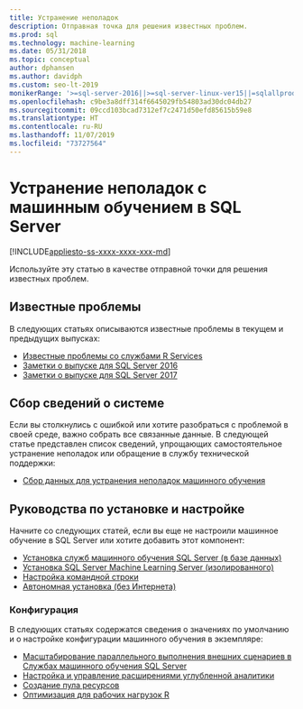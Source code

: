 ```yaml
---
title: Устранение неполадок
description: Отправная точка для решения известных проблем.
ms.prod: sql
ms.technology: machine-learning
ms.date: 05/31/2018
ms.topic: conceptual
author: dphansen
ms.author: davidph
ms.custom: seo-lt-2019
monikerRange: '>=sql-server-2016||>=sql-server-linux-ver15||=sqlallproducts-allversions'
ms.openlocfilehash: c9be3a8dff314f6645029fb54803ad30dc04db27
ms.sourcegitcommit: 09ccd103bcad7312ef7c2471d50efd85615b59e8
ms.translationtype: HT
ms.contentlocale: ru-RU
ms.lasthandoff: 11/07/2019
ms.locfileid: "73727564"
---
```

# <a name="troubleshoot-machine-learning-in-sql-server"></a>Устранение неполадок с машинным обучением в SQL Server
[!INCLUDE[appliesto-ss-xxxx-xxxx-xxx-md](../includes/appliesto-ss-xxxx-xxxx-xxx-md.md)]

Используйте эту статью в качестве отправной точки для решения известных проблем.

## <a name="known-issues"></a>Известные проблемы

В следующих статьях описываются известные проблемы в текущем и предыдущих выпусках:

+ [Известные проблемы со службами R Services](../advanced-analytics/known-issues-for-sql-server-machine-learning-services.md)
+ [Заметки о выпуске для SQL Server 2016](../sql-server/sql-server-2016-release-notes.md)
+ [Заметки о выпуске для SQL Server 2017](../sql-server/sql-server-2017-release-notes.md)

## <a name="how-to-gather-system-information"></a>Сбор сведений о системе

Если вы столкнулись с ошибкой или хотите разобраться с проблемой в своей среде, важно собрать все связанные данные. В следующей статье представлен список сведений, упрощающих самостоятельное устранение неполадок или обращение в службу технической поддержки:

+ [Сбор данных для устранения неполадок машинного обучения](data-collection-ml-troubleshooting-process.md)

## <a name="setup-and-configuration-guides"></a>Руководства по установке и настройке

Начните со следующих статей, если вы еще не настроили машинное обучение в SQL Server или хотите добавить этот компонент:

+ [Установка служб машинного обучения SQL Server (в базе данных)](install/sql-machine-learning-services-windows-install.md)
+ [Установка SQL Server Machine Learning Server (изолированного)](install/sql-machine-learning-standalone-windows-install.md)
+ [Настройка командной строки](install/sql-ml-component-commandline-install.md)
+ [Автономная установка (без Интернета)](install/sql-ml-component-install-without-internet-access.md)

### <a name="configuration"></a>Конфигурация

В следующих статьях содержатся сведения о значениях по умолчанию и о настройке конфигурации машинного обучения в экземпляре:

+ [Масштабирование параллельного выполнения внешних сценариев в Службах машинного обучения SQL Server](administration/modify-user-account-pool.md)   
+ [Настройка и управление расширениями углубленной аналитики](r/configure-and-manage-advanced-analytics-extensions.md)  
+ [Создание пула ресурсов](r/how-to-create-a-resource-pool-for-r.md)
+ [Оптимизация для рабочих нагрузок R](r/operationalizing-your-r-code.md)
